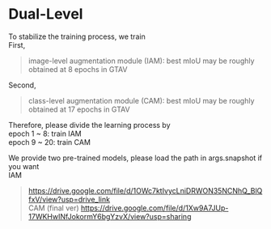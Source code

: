 # Dual-Level

To stabilize the training process, we train  
First, 
> image-level augmentation module (IAM): best mIoU may be roughly obtained at 8 epochs in GTAV  

Second, 
> class-level augmentation module (CAM): best mIoU may be roughly obtained at 17 epochs in GTAV

Therefore, please divide the learning process by  
epoch 1 ~ 8: train IAM <br>
epoch 9 ~ 20: train CAM <br>

We provide two pre-trained models, please load the path in args.snapshot if you want  
IAM  
> https://drive.google.com/file/d/1OWc7ktIvycLniDRWON35NCNhQ_BlQfxV/view?usp=drive_link  
CAM (final ver)
> https://drive.google.com/file/d/1Xw9A7JUp-17WKHwINfJokormY6bgYzvX/view?usp=sharing
